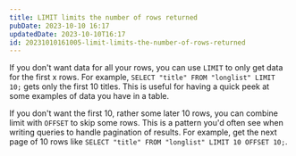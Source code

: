 ```yaml
---
title: LIMIT limits the number of rows returned
pubDate: 2023-10-10 16:17
updatedDate: 2023-10-10T16:17
id: 20231010161005-limit-limits-the-number-of-rows-returned
---
```


If you don't want data for all your rows, you can use `LIMIT` to only get data for the first x rows. For example, `SELECT "title" FROM "longlist" LIMIT 10;` gets only the first 10 titles. This is useful for having a quick peek at some examples of data you have in a table.

If you don't want the first 10, rather some later 10 rows, you can combine limit with `OFFSET` to skip some rows. This is a pattern you'd often see when writing queries to handle pagination of results. For example, get the next page of 10 rows like `SELECT "title" FROM "longlist" LIMIT 10 OFFSET 10;`.
